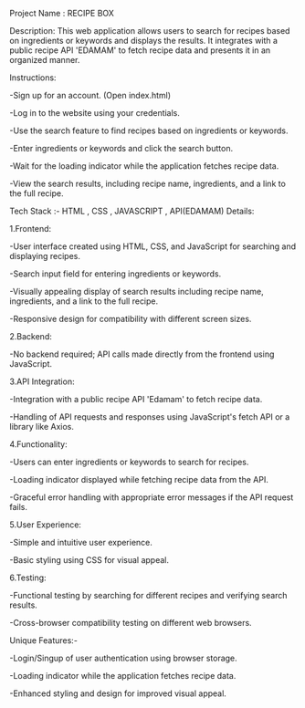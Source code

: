 Project Name : RECIPE BOX

Description:
This web application allows users to search for recipes based on ingredients or keywords and displays the results. It integrates with a public recipe API 'EDAMAM' to fetch recipe data and presents it in an organized manner.

Instructions:

-Sign up for an account. (Open index.html)

-Log in to the website using your credentials.

-Use the search feature to find recipes based on ingredients or keywords.

-Enter ingredients or keywords and click the search button.

-Wait for the loading indicator while the application fetches recipe data.

-View the search results, including recipe name, ingredients, and a link to the full recipe.

Tech Stack :- HTML , CSS , JAVASCRIPT , API(EDAMAM)
Details:

1.Frontend:

-User interface created using HTML, CSS, and JavaScript for searching and displaying recipes.

-Search input field for entering ingredients or keywords.

-Visually appealing display of search results including recipe name, ingredients, and a link to the full recipe.

-Responsive design for compatibility with different screen sizes.

2.Backend:

-No backend required; API calls made directly from the frontend using JavaScript.

3.API Integration:

-Integration with a public recipe API 'Edamam' to fetch recipe data.

-Handling of API requests and responses using JavaScript's fetch API or a library like Axios.

4.Functionality:

-Users can enter ingredients or keywords to search for recipes.

-Loading indicator displayed while fetching recipe data from the API.

-Graceful error handling with appropriate error messages if the API request fails.

5.User Experience:

-Simple and intuitive user experience.

-Basic styling using CSS for visual appeal.

6.Testing:

-Functional testing by searching for different recipes and verifying search results.

-Cross-browser compatibility testing on different web browsers.

Unique Features:-

-Login/Singup of user authentication using browser storage.

-Loading indicator while the application fetches recipe data. 

-Enhanced styling and design for improved visual appeal.


